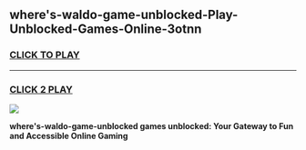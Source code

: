 
## where's-waldo-game-unblocked-Play-Unblocked-Games-Online-3otnn
<h3>
<a href="https://premium76.site?title=where's-waldo-game-unblocked&ref=24A">CLICK TO PLAY</a></h3>
<hr>

<h3>
<a href="https://premium76.site?title=where's-waldo-game-unblocked&ref=24A">CLICK 2 PLAY</a>
  
</h3>

<a href="https://premium76.site?title=where's-waldo-game-unblocked&ref=24A"><img src="https://clearcache.store/games.png"></a>


**where's-waldo-game-unblocked games unblocked: Your Gateway to Fun and Accessible Online Gaming**
